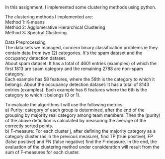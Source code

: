 In this assignment, I implemented some clustering methods using python.   

The clustering methods I implemented are:   
Method 1: K-means   
Method 2: Agglomerative Hierarchical Clustering   
Method 3: Spectral Clustering   

Data Preprocessing   
The data sets we managed, concern binary classification problems ie they contain data from two (2) categories. It's the spam dataset and the occupancy detection dataset.   
  About spam dataset:
   It has a total of 4601 entries (examples) of which the first 1813 are spam category and the remaining 2788 are non-spam category.    
   Each example has 58 features, where the 58th is the category to which it belongs.
  About the occupancy detection dataset:
    It has a total of 8143 entries (examples). Each example has 6 features where the
    6th is the category to which it belongs (0 or 1).

To evaluate the algorithms I will use the following metrics:   
a) Purity: category of each group is determined, after the end of the grouping by majority real category among team members. Then the (purity) of the above definition is calculated by measuring the average of the correctly sorted points.    
b) F-measure: For each cluster j, after defining the majority category as a category cluster (as in the previous measure), find TP (true positive), FP (false positive) and FN (false negative) find the F-measure. In the end, the evaluation of the clustering method under consideration will result from the sum of F-measures for each cluster.
